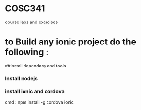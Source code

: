 # COSC341
course labs and exercises 


# to Build any ionic project do the following :

##install dependacy and tools 
### Install nodejs 
### install ionic and cordova 
  cmd : npm install -g cordova ionic
